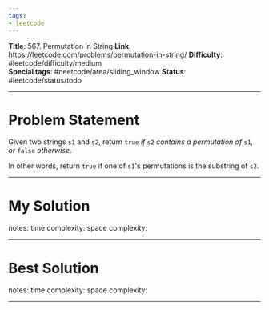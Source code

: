 ```yaml
---
tags:
- leetcode
---
```

**Title**: 567. Permutation in String
**Link**: https://leetcode.com/problems/permutation-in-string/
**Difficulty**: #leetcode/difficulty/medium  
**Special tags**: #neetcode/area/sliding_window 
**Status**: #leetcode/status/todo 

---
# Problem Statement

Given two strings `s1` and `s2`, return `true` _if_ `s2` _contains a permutation of_ `s1`_, or_ `false` _otherwise_.

In other words, return `true` if one of `s1`'s permutations is the substring of `s2`.

---
# My Solution

notes: 
time complexity: 
space complexity: 

---
# Best Solution

notes: 
time complexity: 
space complexity: 

---

